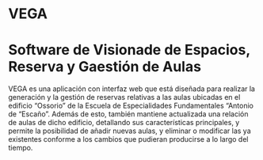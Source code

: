 # VEGA
# Software de Visionade de Espacios, Reserva y Gaestión de Aulas

VEGA es una aplicación con interfaz web que está diseñada para 
realizar la generación y la gestión de reservas relativas a las aulas 
ubicadas en el edificio “Ossorio” de la Escuela de Especialidades 
Fundamentales “Antonio de “Escaño”. Además de esto, también 
mantiene actualizada una relación de aulas de dicho edificio, detallando 
sus características principales, y permite la posibilidad de añadir 
nuevas aulas, y eliminar o modificar las ya existentes conforme a los 
cambios que pudieran producirse a lo largo del tiempo.